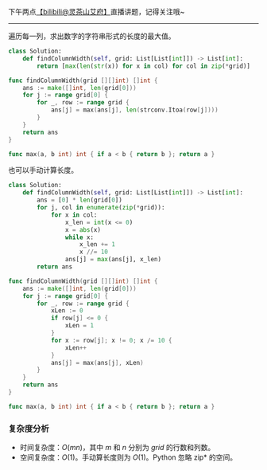 下午两点[【biIibiIi@灵茶山艾府】](https://space.bilibili.com/206214)直播讲题，记得关注哦~

---

遍历每一列，求出数字的字符串形式的长度的最大值。

```py [sol1-Python3]
class Solution:
    def findColumnWidth(self, grid: List[List[int]]) -> List[int]:
        return [max(len(str(x)) for x in col) for col in zip(*grid)]
```

```go [sol1-Go]
func findColumnWidth(grid [][]int) []int {
	ans := make([]int, len(grid[0]))
	for j := range grid[0] {
		for _, row := range grid {
			ans[j] = max(ans[j], len(strconv.Itoa(row[j])))
		}
	}
	return ans
}

func max(a, b int) int { if a < b { return b }; return a }
```

也可以手动计算长度。


```py [sol2-Python3]
class Solution:
    def findColumnWidth(self, grid: List[List[int]]) -> List[int]:
        ans = [0] * len(grid[0])
        for j, col in enumerate(zip(*grid)):
            for x in col:
                x_len = int(x <= 0)
                x = abs(x)
                while x:
                    x_len += 1
                    x //= 10
                ans[j] = max(ans[j], x_len)
        return ans
```

```go [sol2-Go]
func findColumnWidth(grid [][]int) []int {
	ans := make([]int, len(grid[0]))
	for j := range grid[0] {
		for _, row := range grid {
			xLen := 0
			if row[j] <= 0 {
				xLen = 1
			}
			for x := row[j]; x != 0; x /= 10 {
				xLen++
			}
			ans[j] = max(ans[j], xLen)
		}
	}
	return ans
}

func max(a, b int) int { if a < b { return b }; return a }
```

### 复杂度分析

- 时间复杂度：$O(mn)$，其中 $m$ 和 $n$ 分别为 $\textit{grid}$ 的行数和列数。
- 空间复杂度：$O(1)$。手动算长度则为 $O(1)$。Python 忽略 zip* 的空间。
